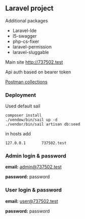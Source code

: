 ## Laravel project

Additional packages

- Laravel-Ide
- l5-swagger
- php-cs-fixer
- laravel-permission
- laravel-sluggable

Main site
http://737502.test

Api auth based on bearer token

[Postman collections](737502.postman_collection.json)

### Deployment

Used default sail

```
composer install
./vendow/bin/sail up -d
./vendor/bin/sail artisan db:seed
```

in hosts add

```
127.0.0.1       737502.test
```

### Admin login & password

**email:** admin@737502.test

**password:** password

### User login & password

**email:** user@737502.test

**password:** password

